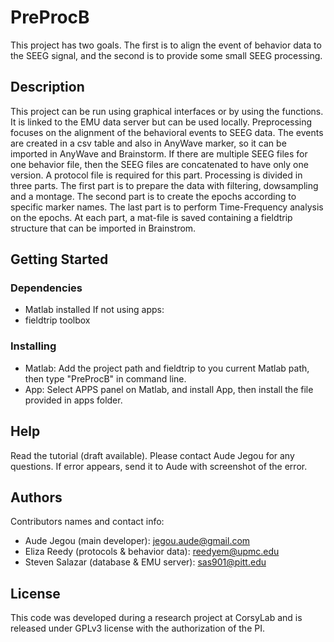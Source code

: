 # PreProcB

This project has two goals. The first is to align the event of behavior data to the SEEG signal, and the second is to provide some small SEEG processing.

## Description

This project can be run using graphical interfaces or by using the functions. It is linked to the EMU data server but can be used locally.
Preprocessing focuses on the alignment of the behavioral events to SEEG data. The events are created in a csv table and
also in AnyWave marker, so it can be imported in AnyWave and Brainstorm. If there are multiple SEEG files for one behavior file, then 
the SEEG files are concatenated to have only one version. A protocol file is required for this part.
Processing is divided in three parts. The first part is to prepare the data with filtering, dowsampling and a montage. The second part
is to create the epochs according to specific marker names. The last part is to perform Time-Frequency analysis on the epochs. At each part, a mat-file
is saved containing a fieldtrip structure that can be imported in Brainstrom.

## Getting Started

### Dependencies

* Matlab installed
If not using apps:
* fieldtrip toolbox

### Installing

* Matlab: Add the project path and fieldtrip to you current Matlab path, then type "PreProcB" in command line.
* App: Select APPS panel on Matlab, and install App, then install the file provided in apps folder.

## Help

Read the tutorial (draft available). 
Please contact Aude Jegou for any questions. If error appears, send it to Aude with screenshot of the error.

## Authors

Contributors names and contact info:
* Aude Jegou (main developer): jegou.aude@gmail.com
* Eliza Reedy (protocols & behavior data): reedyem@upmc.edu
* Steven Salazar (database & EMU server): sas901@pitt.edu

## License

This code was developed during a research project at CorsyLab and is released under GPLv3 license with the authorization of the PI.
